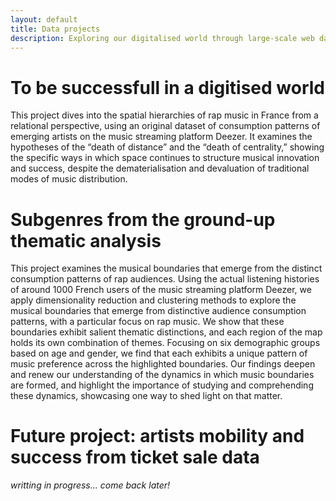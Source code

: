 ```yaml
---
layout: default
title: Data projects
description: Exploring our digitalised world through large-scale web data
---
```


# To be successfull in a digitised world

This project dives into the spatial hierarchies of rap music in France from a relational perspective, using an original dataset of consumption patterns of emerging artists on the music streaming platform Deezer. It examines the hypotheses of the “death of distance” and the “death of centrality,” showing the specific ways in which space continues to structure musical innovation and success, despite the dematerialisation and devaluation of traditional modes of music distribution.

# Subgenres from the ground-up thematic analysis

This project examines the musical boundaries that emerge from the distinct consumption patterns of rap audiences. Using the actual listening histories of around 1000 French users of the music streaming platform Deezer, we apply dimensionality reduction and clustering methods to explore the musical boundaries that emerge from distinctive audience consumption patterns, with a particular focus on rap music. We show that these boundaries exhibit salient thematic distinctions, and each region of the map holds its own combination of themes. Focusing on six demographic groups based on age and gender, we find that each exhibits a unique pattern of music preference across the highlighted boundaries. Our findings deepen and renew our understanding of the dynamics in which music boundaries are formed, and highlight the importance of studying and comprehending these dynamics, showcasing one way to shed light on that matter.

# Future project: artists mobility and success from ticket sale data

*writting in progress... come back later!*


